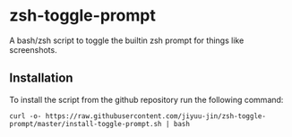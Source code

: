 # zsh-toggle-prompt
A bash/zsh script to toggle the builtin zsh prompt for things like screenshots.

## Installation

To install the script from the github repository run the following command:

```shell
curl -o- https://raw.githubusercontent.com/jiyuu-jin/zsh-toggle-prompt/master/install-toggle-prompt.sh | bash
```
